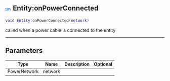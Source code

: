 ## ![server](.gitbook/assets/server.png) Entity:onPowerConnected


```lua
void Entity:onPowerConnected(network)
```

called when a power cable is connected to the entity


------
## Parameters

| Type   | Name | Description              | Optional |
| ------ | ---- | ------------------------ | -------: |
| PowerNetwork | network |  |  |


